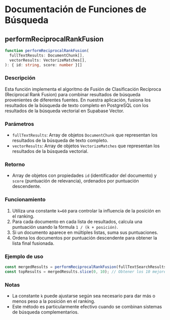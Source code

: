 # Documentación de Funciones de Búsqueda

## performReciprocalRankFusion

```typescript
function performReciprocalRankFusion(
  fullTextResults: DocumentChunk[],
  vectorResults: VectorizeMatches[],
): { id: string, score: number }[]
```

### Descripción

Esta función implementa el algoritmo de Fusión de Clasificación Recíproca (Reciprocal Rank Fusion) para combinar resultados de búsqueda provenientes de diferentes fuentes. En nuestra aplicación, fusiona los resultados de la búsqueda de texto completo en PostgreSQL con los resultados de la búsqueda vectorial en Supabase Vector.

### Parámetros

- `fullTextResults`: Array de objetos `DocumentChunk` que representan los resultados de la búsqueda de texto completo.
- `vectorResults`: Array de objetos `VectorizeMatches` que representan los resultados de la búsqueda vectorial.

### Retorno

- Array de objetos con propiedades `id` (identificador del documento) y `score` (puntuación de relevancia), ordenados por puntuación descendente.

### Funcionamiento

1. Utiliza una constante `k=60` para controlar la influencia de la posición en el ranking.
2. Para cada documento en cada lista de resultados, calcula una puntuación usando la fórmula `1 / (k + posición)`.
3. Si un documento aparece en múltiples listas, suma sus puntuaciones.
4. Ordena los documentos por puntuación descendente para obtener la lista final fusionada.

### Ejemplo de uso

```typescript
const mergedResults = performReciprocalRankFusion(fullTextSearchResults, vectorIndexResults);
const topResults = mergedResults.slice(0, 10); // Obtener los 10 mejores resultados
```

### Notas

- La constante `k` puede ajustarse según sea necesario para dar más o menos peso a la posición en el ranking.
- Este método es particularmente efectivo cuando se combinan sistemas de búsqueda complementarios.